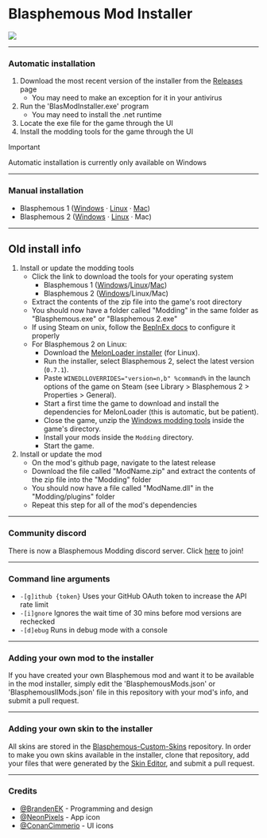 # Blasphemous Mod Installer

<img src="https://img.shields.io/github/downloads/BrandenEK/Blasphemous.Modding.Installer/total?color=248721&style=for-the-badge">

---

### Automatic installation
1. Download the most recent version of the installer from the [Releases](https://github.com/BrandenEK/Blasphemous.Modding.Installer/releases) page
   - You may need to make an exception for it in your antivirus
3. Run the 'BlasModInstaller.exe' program
   - You may need to install the .net runtime
4. Locate the exe file for the game through the UI
5. Install the modding tools for the game through the UI

> [!IMPORTANT]
> Automatic installation is currently only available on Windows

---

### Manual installation
- Blasphemous 1 ([Windows](install/blas1_windows.md) &middot; [Linux](install/blas1_linux.md) &middot; [Mac](install/blas1_mac.md))
- Blasphemous 2 ([Windows](install/blas2_windows.md) &middot; [Linux](install/blas2_linux.md) &middot; Mac)

---

## Old install info

1. Install or update the modding tools
   - Click the link to download the tools for your operating system
      - Blasphemous 1 ([Windows](https://github.com/BrandenEK/Blasphemous.ModdingTools/raw/main/modding-tools-windows.zip)/[Linux](https://github.com/BrandenEK/Blasphemous.ModdingTools/raw/main/modding-tools-linux.zip)/[Mac](https://github.com/BrandenEK/Blasphemous.ModdingTools/raw/main/modding-tools-mac.zip))
      - Blasphemous 2 ([Windows](https://github.com/BrandenEK/BlasII.ModdingTools/raw/main/modding-tools-windows.zip)/Linux/Mac)
   - Extract the contents of the zip file into the game's root directory
   - You should now have a folder called "Modding" in the same folder as "Blasphemous.exe" or "Blasphemous 2.exe"
   - If using Steam on unix, follow the [BepInEx docs](https://docs.bepinex.dev/articles/advanced/steam_interop.html) to configure it properly
   - For Blasphemous 2 on Linux:
      - Download the [MelonLoader installer](https://melonloader.co/download) (for Linux).
      - Run the installer, select Blasphemous 2, select the latest version (`0.7.1`).
      - Paste `WINEDLLOVERRIDES="version=n,b" %command%` in the launch options of the game on Steam (see Library > Blasphemous 2 > Properties > General).
      - Start a first time the game to download and install the dependencies for MelonLoader (this is automatic, but be patient).
      - Close the game, unzip the [Windows modding tools](https://github.com/BrandenEK/BlasII.ModdingTools/raw/main/modding-tools-windows.zip) inside the game's directory.
      - Install your mods inside the `Modding` directory.
      - Start the game.
2. Install or update the mod
   - On the mod's github page, navigate to the latest release
   - Download the file called "ModName.zip" and extract the contents of the zip file into the "Modding" folder
   - You should now have a file called "ModName.dll" in the "Modding/plugins" folder
   - Repeat this step for all of the mod's dependencies

---

### Community discord
There is now a Blasphemous Modding discord server.  Click [here](https://discord.gg/aBe22Q7d5A) to join!

---

### Command line arguments
- ```-[g]ithub {token}``` Uses your GitHub OAuth token to increase the API rate limit
- ```-[i]gnore``` Ignores the wait time of 30 mins before mod versions are rechecked
- ```-[d]ebug``` Runs in debug mode with a console

---

### Adding your own mod to the installer
If you have created your own Blasphemous mod and want it to be available in the mod installer, simply edit the 'BlasphemousMods.json' or 'BlasphemousIIMods.json' file in this repository with your mod's info, and submit a pull request.

---

### Adding your own skin to the installer
All skins are stored in the [Blasphemous-Custom-Skins](https://github.com/BrandenEK/Blasphemous-Custom-Skins) repository.  In order to make you own skins available in the installer, clone that repository, add your files that were generated by the [Skin Editor](https://github.com/BrandenEK/Blasphemous-Skin-Editor), and submit a pull request.

---

### Credits
- [@BrandenEK](https://github.com/BrandenEK) - Programming and design
- [@NeonPixels](https://github.com/NeonPixels) - App icon
- [@ConanCimmerio](https://github.com/ConanCimmerio) - UI icons
